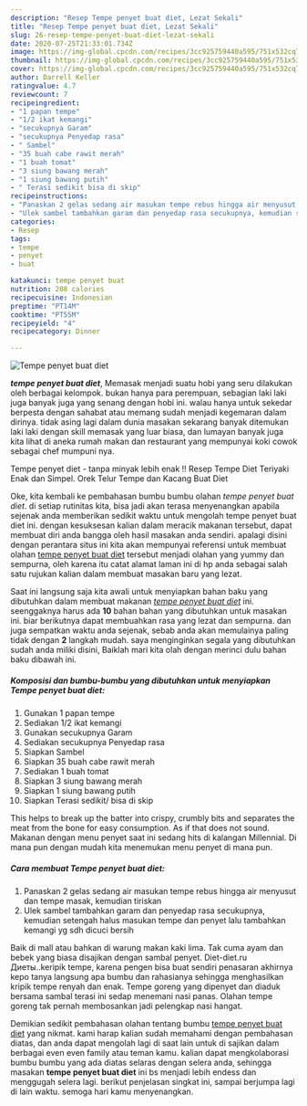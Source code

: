 ```yaml
---
description: "Resep Tempe penyet buat diet, Lezat Sekali"
title: "Resep Tempe penyet buat diet, Lezat Sekali"
slug: 26-resep-tempe-penyet-buat-diet-lezat-sekali
date: 2020-07-25T21:33:01.734Z
image: https://img-global.cpcdn.com/recipes/3cc925759440a595/751x532cq70/tempe-penyet-buat-diet-foto-resep-utama.jpg
thumbnail: https://img-global.cpcdn.com/recipes/3cc925759440a595/751x532cq70/tempe-penyet-buat-diet-foto-resep-utama.jpg
cover: https://img-global.cpcdn.com/recipes/3cc925759440a595/751x532cq70/tempe-penyet-buat-diet-foto-resep-utama.jpg
author: Darrell Keller
ratingvalue: 4.7
reviewcount: 7
recipeingredient:
- "1 papan tempe"
- "1/2 ikat kemangi"
- "secukupnya Garam"
- "secukupnya Penyedap rasa"
- " Sambel"
- "35 buah cabe rawit merah"
- "1 buah tomat"
- "3 siung bawang merah"
- "1 siung bawang putih"
- " Terasi sedikit bisa di skip"
recipeinstructions:
- "Panaskan 2 gelas sedang air masukan tempe rebus hingga air menyusut dan tempe masak, kemudian tiriskan"
- "Ulek sambel tambahkan garam dan penyedap rasa secukupnya, kemudian setengah halus masukan tempe dan penyet lalu tambahkan kemangi yg sdh dicuci bersih"
categories:
- Resep
tags:
- tempe
- penyet
- buat

katakunci: tempe penyet buat 
nutrition: 208 calories
recipecuisine: Indonesian
preptime: "PT14M"
cooktime: "PT55M"
recipeyield: "4"
recipecategory: Dinner

---
```



![Tempe penyet buat diet](https://img-global.cpcdn.com/recipes/3cc925759440a595/751x532cq70/tempe-penyet-buat-diet-foto-resep-utama.jpg)

<b><i>tempe penyet buat diet</i></b>, Memasak menjadi suatu hobi yang seru dilakukan oleh berbagai kelompok. bukan hanya para perempuan, sebagian laki laki juga banyak juga yang senang dengan hobi ini. walau hanya untuk sekedar berpesta dengan sahabat atau memang sudah menjadi kegemaran dalam dirinya. tidak asing lagi dalam dunia masakan sekarang banyak ditemukan laki laki dengan skill memasak yang luar biasa, dan lumayan banyak juga kita lihat di aneka rumah makan dan restaurant yang mempunyai koki cowok sebagai chef mumpuni nya.

Tempe penyet diet - tanpa minyak lebih enak !! Resep Tempe Diet Teriyaki Enak dan Simpel. Orek Telur Tempe dan Kacang Buat Diet

Oke, kita kembali ke pembahasan bumbu bumbu olahan <i>tempe penyet buat diet</i>. di setiap rutinitas kita, bisa jadi akan terasa menyenangkan apabila sejenak anda memberikan sedikit waktu untuk mengolah tempe penyet buat diet ini. dengan kesuksesan kalian dalam meracik makanan tersebut, dapat membuat diri anda bangga oleh hasil masakan anda sendiri. apalagi disini dengan perantara situs ini kita akan mempunyai referensi untuk membuat olahan <u>tempe penyet buat diet</u> tersebut menjadi olahan yang yummy dan sempurna, oleh karena itu catat alamat laman ini di hp anda sebagai salah satu rujukan kalian dalam membuat masakan baru yang lezat.


Saat ini langsung saja kita awali untuk menyiapkan bahan baku yang dibutuhkan dalam membuat makanan <u><i>tempe penyet buat diet</i></u> ini. seenggaknya harus ada <b>10</b> bahan bahan yang dibutuhkan untuk masakan ini. biar berikutnya dapat membuahkan rasa yang lezat dan sempurna. dan juga sempatkan waktu anda sejenak, sebab anda akan memulainya paling tidak dengan <b>2</b> langkah mudah. saya menginginkan segala yang dibutuhkan sudah anda miliki disini, Baiklah mari kita olah dengan merinci dulu bahan baku dibawah ini.

<!--inarticleads1-->

##### Komposisi dan bumbu-bumbu yang dibutuhkan untuk menyiapkan Tempe penyet buat diet:

1. Gunakan 1 papan tempe
1. Sediakan 1/2 ikat kemangi
1. Gunakan secukupnya Garam
1. Sediakan secukupnya Penyedap rasa
1. Siapkan  Sambel
1. Siapkan 35 buah cabe rawit merah
1. Sediakan 1 buah tomat
1. Siapkan 3 siung bawang merah
1. Siapkan 1 siung bawang putih
1. Siapkan  Terasi sedikit/ bisa di skip


This helps to break up the batter into crispy, crumbly bits and separates the meat from the bone for easy consumption. As if that does not sound. Makanan dengan menu penyet saat ini sedang hits di kalangan Millennial. Di mana pun dengan mudah kita menemukan menu penyet di mana pun. 

<!--inarticleads2-->

##### Cara membuat Tempe penyet buat diet:

1. Panaskan 2 gelas sedang air masukan tempe rebus hingga air menyusut dan tempe masak, kemudian tiriskan
1. Ulek sambel tambahkan garam dan penyedap rasa secukupnya, kemudian setengah halus masukan tempe dan penyet lalu tambahkan kemangi yg sdh dicuci bersih


Baik di mall atau bahkan di warung makan kaki lima. Tak cuma ayam dan bebek yang biasa disajikan dengan sambal penyet. Diet-diet.ru Диеты..keripik tempe, karena pengen bisa buat sendiri penasaran akhirnya kepo tanya langsung apa bumbu dan rahasianya sehingga menghasilkan kripik tempe renyah dan enak. Tempe goreng yang dipenyet dan diaduk bersama sambal terasi ini sedap menemani nasi panas. Olahan tempe goreng tak pernah membosankan jadi pelengkap nasi hangat. 

Demikian sedikit pembahasan olahan tentang bumbu <u>tempe penyet buat diet</u> yang nikmat. kami harap kalian sudah memahami dengan pembahasan diatas, dan anda dapat mengolah lagi di saat lain untuk di sajikan dalam berbagai even even family atau teman kamu. kalian dapat mengkolaborasi bumbu bumbu yang ada diatas selaras dengan selera anda, sehingga masakan <b>tempe penyet buat diet</b> ini bs menjadi lebih endess dan menggugah selera lagi. berikut penjelasan singkat ini, sampai berjumpa lagi di lain waktu. semoga hari kamu menyenangkan.
